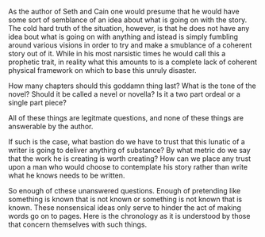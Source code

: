 As the author of Seth and Cain one would presume that he would have some sort
of semblance of an idea about what is going on with the story. The cold hard
truth of the situation, however, is that he does not have any idea bout what is
going on with anything and istead is simply fumbling around various visions in
order to try and make a smublance of a coherent story out of it. While in his
most narsistic times he would call this a prophetic trait, in reality what this
amounts to is a complete lack of coherent physical framework on which to base
this unruly disaster.

How many chapters should this goddamn thing last? What is the tone of the
novel? Should it be called a nevel or novella? Is it a two part ordeal or a
single part piece?

All of these things are legitmate questions, and none of these things are
answerable by the author.

If such is the case, what bastion do we have to trust that this lunatic of a
writer is going to deliver anythirg of substance? By what metric do we say that
the work he is creating is worth creating? How can we place any trust upon a
man who would choose to contemplate his story rather than write what he knows
needs to be written.

So enough of cthese unanswered questions. Enough of pretending like something
is known that is not known or something is not known that is known. These
nonsensical ideas only serve to hinder the act of making words go on to pages.
Here is the chronology as it is understood by those that concern themselves
with such things.



